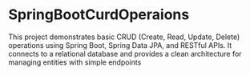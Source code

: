 # SpringBootCurdOperaions
This project demonstrates basic CRUD (Create, Read, Update, Delete) operations using Spring Boot, Spring Data JPA, and RESTful APIs. It connects to a relational database and provides a clean architecture for managing entities with simple endpoints

